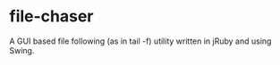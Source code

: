 file-chaser
===========

A GUI based file following (as in tail -f) utility written in jRuby and using Swing.
